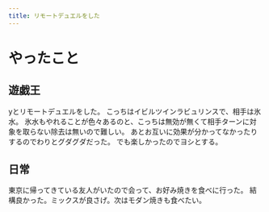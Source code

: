 ```yaml
---
title: リモートデュエルをした
---
```


# やったこと

## 遊戯王

yとリモートデュエルをした。
こっちはイビルツインラビュリンスで、相手は氷水。
氷水もやれることが色々あるのと、こっちは無効が無くて相手ターンに対象を取らない除去は無いので難しい。
あとお互いに効果が分かってなかったりするのでわりとグダグダだった。
でも楽しかったのでヨシとする。

## 日常

東京に帰ってきている友人がいたので会って、お好み焼きを食べに行った。
結構良かった。ミックスが良さげ。次はモダン焼きも食べたい。
